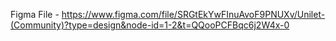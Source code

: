 Figma File - https://www.figma.com/file/SRGtEkYwFInuAvoF9PNUXv/Unilet-(Community)?type=design&node-id=1-2&t=QQooPCFBqc6j2W4x-0
